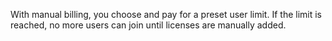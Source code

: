 With manual billing, you choose and pay for a preset user limit. If
the limit is reached, no more users can join until licenses are manually
added.
